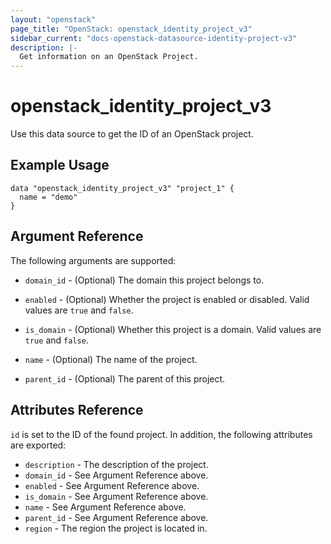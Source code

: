 ```yaml
---
layout: "openstack"
page_title: "OpenStack: openstack_identity_project_v3"
sidebar_current: "docs-openstack-datasource-identity-project-v3"
description: |-
  Get information on an OpenStack Project.
---
```


# openstack\_identity\_project_v3

Use this data source to get the ID of an OpenStack project.

## Example Usage

```hcl
data "openstack_identity_project_v3" "project_1" {
  name = "demo"
}
```

## Argument Reference

The following arguments are supported:

* `domain_id` - (Optional) The domain this project belongs to.

* `enabled` - (Optional) Whether the project is enabled or disabled. Valid
  values are `true` and `false`.

* `is_domain` - (Optional) Whether this project is a domain. Valid values
  are `true` and `false`.

* `name` - (Optional) The name of the project.

* `parent_id` - (Optional) The parent of this project.

## Attributes Reference

`id` is set to the ID of the found project. In addition, the following attributes
are exported:

* `description` - The description of the project.
* `domain_id` - See Argument Reference above.
* `enabled` - See Argument Reference above.
* `is_domain` - See Argument Reference above.
* `name` - See Argument Reference above.
* `parent_id` - See Argument Reference above.
* `region` - The region the project is located in.
